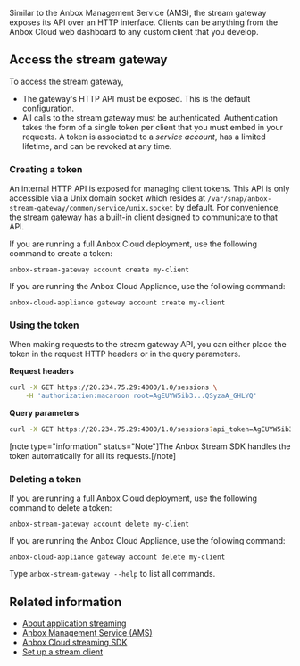 Similar to the Anbox Management Service (AMS), the stream gateway exposes its API over an HTTP interface. Clients can be anything from the Anbox Cloud web dashboard to any custom client that you develop.

## Access the stream gateway

To access the stream gateway,
* The gateway's HTTP API must be exposed. This is the default configuration.
* All calls to the stream gateway must be authenticated. Authentication takes the form of a single token per client that you must embed in your requests. A token is associated to a *service account*, has a limited lifetime, and can be revoked at any time.

### Creating a token

An internal HTTP API is exposed for managing client tokens. This API is only accessible via a Unix domain socket which resides at `/var/snap/anbox-stream-gateway/common/service/unix.socket` by default.
For convenience, the stream gateway has a built-in client designed to communicate to that API.

If you are running a full Anbox Cloud deployment, use the following command to create a token:

    anbox-stream-gateway account create my-client

If you are running the Anbox Cloud Appliance, use the following command:

    anbox-cloud-appliance gateway account create my-client

### Using the token

When making requests to the stream gateway API, you can either place the token in the request HTTP headers or in the query parameters.

**Request headers**

```bash
curl -X GET https://20.234.75.29:4000/1.0/sessions \
    -H 'authorization:macaroon root=AgEUYW5ib3...QSyzaA_GHLYQ'
```

**Query parameters**

```bash
curl -X GET https://20.234.75.29:4000/1.0/sessions?api_token=AgEUYW5ib3...QSyzaA_GHLYQ
```

[note type="information" status="Note"]The Anbox Stream SDK handles the token automatically for all its requests.[/note]

### Deleting a token

If you are running a full Anbox Cloud deployment, use the following command to delete a token:

    anbox-stream-gateway account delete my-client

If you are running the Anbox Cloud Appliance, use the following command:

    anbox-cloud-appliance gateway account delete my-client

Type `anbox-stream-gateway --help` to list all commands.

## Related information
* [About application streaming](https://discourse.ubuntu.com/t/17769)
* [Anbox Management Service (AMS)](https://discourse.ubuntu.com/t/24321)
* [Anbox Cloud streaming SDK](https://discourse.ubuntu.com/t/17844#anbox-cloud-streaming-sdk-8)
* [Set up a stream client](https://discourse.ubuntu.com/t/37328)